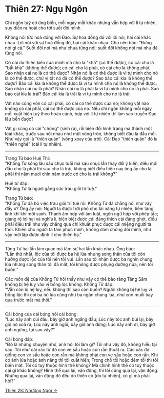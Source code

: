 # Thiên 27: Ngụ Ngôn

Chi ngôn tuỳ cơ ứng biến, mỗi ngày mỗi khác nhưng vẫn hợp với lí tự nhiên, suy
diễn ra hoài cho tới suốt đời mình.

Không nói tức hoà đồng với Đạo. Sự hoà đồng đó với lời nói, hai cái khác nhau.
Lời nói với sự hoà đồng đó, hai cái khác nhau. Cho nên bảo: "Đừng nói gì cả."
Suốt đời nói mà như chưa từng nói; suốt đời không nói mà như đã từng nói.

Có cái do thiên kiến của mình mà cho là "khả" (có thể được), có cái cho là "bất
khả" (không thể được); có cái cho là phải, có cái cho là không phải. Sao nhận
cái nọ là có thể được? Nhận nó là có thể được là vì tự mình cho nó là có thể
được, chứ vị tất nó đã có thể được? Sao bảo cái kia là không thể được? Bảo cái
kia là không thể được là vì tự mình cho nó là không thể được. Sao nhận cái nọ là
phải? Nhận cái nọ là phải là vì tự mình cho nó là phải. Sao bảo cái kia là trái?
Bảo cái kia là trái là vì tự mình cho nó là trái.

Vật nào cũng vốn có cái phải, có cái có thể được của nó; không vật nào không có
cái phải, cái có thể được của nó. Nếu chi ngôn không mỗi ngày mỗi xuất hiện tuỳ
theo hoàn cảnh, hợp với lí tự nhiên thì làm sao truyền Đạo lâu bền được?

Vật gì cũng có cái "chủng" (sinh ra), rồi biến đổi hình trạng mà thành một loài
khác, trước sau nối nhau như một vòng tròn, không biết đâu là đầu mối. Như vậy
gọi là "thiên quân" (vòng xoay của trời). Cái Đạo "thiên quân" đó là "thiên
nghê" (cái lí tự nhiên).

***

Trang Tử bảo Huệ Thi:  
"Khổng Tử sống lâu sáu chục tuổi mà sáu chục lần thay đổi ý kiến, điều mới đầu
cho là phải thì sau cho là trái, không biết điều hiện nay ông ấy cho là phải thì
năm mươi chín năm trước có cho là trái không?"

Huệ tử đáp:  
"Khổng Tử là người gắng sức trau giồi trí tuệ."

Trang Tử bảo:  
"Khổng Tử đã bỏ việc trau giồi trí tuệ rồi. Khổng Tử đã chẳng nói như vậy đấy ư?
Ông ấy nói: Người ta được trời phó cho tài năng tự nhiên, tiềm tàng linh khí khi
mới sanh. Thanh âm hợp với âm luật, ngôn ngữ hợp với phép tắc; giảng rõ lợi hại
và nghĩa lí, biện biệt được cái đáng thích cái đáng ghét, điều phải điều trái
như vậy chẳng qua chỉ khuất phục được cái miệng người ta thôi. Khiến cho người
ta tâm phục mình, không dám chống đối mình, như vậy mới lập được định lí cho
thiên hạ."

***

Tăng Tử hai lần làm quan mà tâm sự hai lần khác nhau. Ông bảo:  
"Lần thứ nhất, lộc của tôi được ba hũ lúa nhưng song thân của tôi còn hưởng được
lộc của tôi nên tôi vui. Lần sau tôi nhận được ba nghìn chung lúa nhưng song
thân tôi đã mất, tôi không được phụng dưỡng nữa, nên tôi buồn."

Các môn đệ của Khổng Tử hỏi thầy như vậy có thể bảo rằng Tăng Sâm không bị hệ
luỵ vào vì bổng lộc không. Khổng Tử đáp:  
"Vẫn còn bị hệ luỵ, nếu không thì sao còn buồn? Người không bị hệ luỵ vì bổng
lộc thì coi ba hũ lúa cũng như ba ngàn chung lúa, như con muỗi bay qua trước mắt
mà thôi."

***

Cái bóng của cái bóng hỏi cái bóng:  
"Lúc nãy anh cúi đầu, bây giờ anh ngẩng đầu; Lúc nãy tóc anh búi lại, bây giờ
nó xoã ra; Lúc nãy anh ngồi, bây giờ anh đứng; Lúc nãy anh đi, bây giờ anh
ngừng, tại sao vậy?"

Cái bóng đáp:  
"Đó là những chuyện nhỏ, anh hỏi tôi làm gì? Tôi như vậy đó, không hiểu tại sao.
Tôi như cái xác từ đó con ve sầu hoặc con rắn thoát ra. Các xác đó giống con ve
sầu hoặc con rắn mà không phải con ve sầu hoặc con rắn. Khi có ánh lửa hoặc ánh
nắng thì tôi xuất hiện; Trong chỗ tối hoặc đêm tối thì tôi biến mất. Tôi có tuỳ
thuộc hình thể không? Mà chính hình thể có tuỳ thuộc cái gì khác không? Hình thể
qua lại, vận động, thì tôi cũng qua lại, vận động. Những qua lại, vận động đó
đều do thiên cơ (do tự nhiên), có gì mà phải hỏi?"

[Thiên 28: Nhường Ngôi &rarr;](https://github.com/semiarthanoian/sach-trang-tu/blob/master/contents/28-nhuong-ngoi.md)
